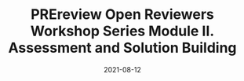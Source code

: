 ---
title: "PREreview Open Reviewers Workshop Series Module II. Assessment and Solution Building"
date: 2021-08-12 # Make sure the date is in this format
time: "3:00 PM - 4:30 PM" #Time is Human readable
event_type: "workshop" # either "workshop", "discussion", or "social" 
presenters: ["PREreview"] # put multiple presenters in brackets, separated by comma
keywords: ["Peer Review", "Open Science"] # These should come from taxonomy
location: "Zoom meeting" # Try to keep this entry on a single line
location_url: ""
description: "This workshop series is designed to engage students, postdoctoral scholars, faculty and staff in interactive discussions around peer review.  Module II covers elements of non-violent communication and constructive feedback, Assessing and fighting biases in peer review, and how to apply what has been learned to the peer review process."
link: "https://ohsu.ca1.qualtrics.com/jfe/form/SV_dndYEVmu2L0OtDg"
# The following should be filled out post workshop - please uncomment them when you do
#slides: ""  #url for presenter slides
#code: "" #url for code repository
#recording: "" #recording if available
#app: "" #Code environment (such as rstudio.cloud or mybinder.org) or web app
---
